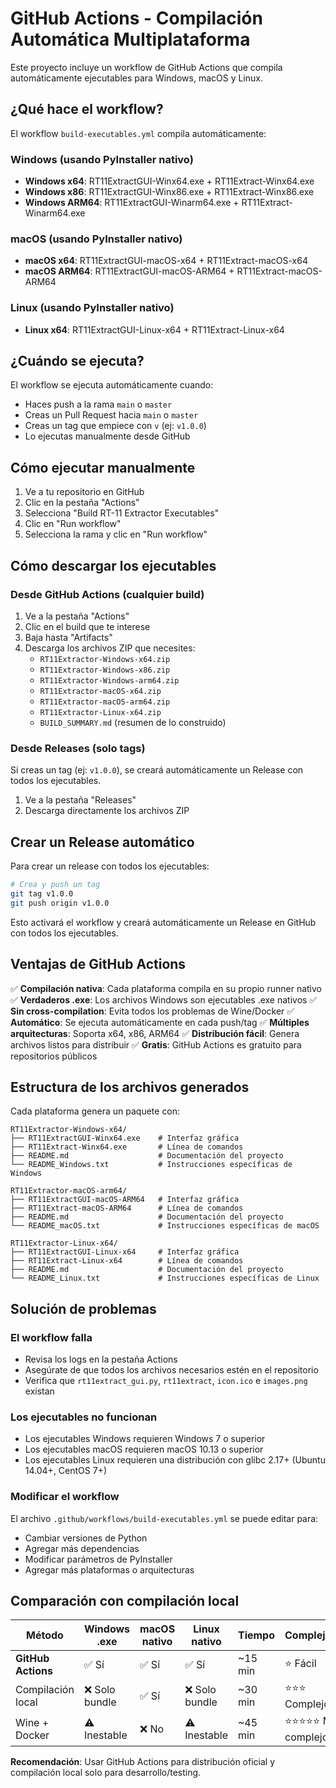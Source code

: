 # GitHub Actions - Compilación Automática Multiplataforma

Este proyecto incluye un workflow de GitHub Actions que compila automáticamente ejecutables para Windows, macOS y Linux.

## ¿Qué hace el workflow?

El workflow `build-executables.yml` compila automáticamente:

### Windows (usando PyInstaller nativo)
- **Windows x64**: RT11ExtractGUI-Winx64.exe + RT11Extract-Winx64.exe
- **Windows x86**: RT11ExtractGUI-Winx86.exe + RT11Extract-Winx86.exe  
- **Windows ARM64**: RT11ExtractGUI-Winarm64.exe + RT11Extract-Winarm64.exe

### macOS (usando PyInstaller nativo)
- **macOS x64**: RT11ExtractGUI-macOS-x64 + RT11Extract-macOS-x64
- **macOS ARM64**: RT11ExtractGUI-macOS-ARM64 + RT11Extract-macOS-ARM64

### Linux (usando PyInstaller nativo)
- **Linux x64**: RT11ExtractGUI-Linux-x64 + RT11Extract-Linux-x64

## ¿Cuándo se ejecuta?

El workflow se ejecuta automáticamente cuando:
- Haces push a la rama `main` o `master`
- Creas un Pull Request hacia `main` o `master`
- Creas un tag que empiece con `v` (ej: `v1.0.0`)
- Lo ejecutas manualmente desde GitHub

## Cómo ejecutar manualmente

1. Ve a tu repositorio en GitHub
2. Clic en la pestaña "Actions"
3. Selecciona "Build RT-11 Extractor Executables"
4. Clic en "Run workflow"
5. Selecciona la rama y clic en "Run workflow"

## Cómo descargar los ejecutables

### Desde GitHub Actions (cualquier build)
1. Ve a la pestaña "Actions"
2. Clic en el build que te interese
3. Baja hasta "Artifacts"
4. Descarga los archivos ZIP que necesites:
   - `RT11Extractor-Windows-x64.zip`
   - `RT11Extractor-Windows-x86.zip`
   - `RT11Extractor-Windows-arm64.zip`
   - `RT11Extractor-macOS-x64.zip`
   - `RT11Extractor-macOS-arm64.zip`
   - `RT11Extractor-Linux-x64.zip`
   - `BUILD_SUMMARY.md` (resumen de lo construido)

### Desde Releases (solo tags)
Si creas un tag (ej: `v1.0.0`), se creará automáticamente un Release con todos los ejecutables.

1. Ve a la pestaña "Releases"
2. Descarga directamente los archivos ZIP

## Crear un Release automático

Para crear un release con todos los ejecutables:

```bash
# Crea y push un tag
git tag v1.0.0
git push origin v1.0.0
```

Esto activará el workflow y creará automáticamente un Release en GitHub con todos los ejecutables.

## Ventajas de GitHub Actions

✅ **Compilación nativa**: Cada plataforma compila en su propio runner nativo
✅ **Verdaderos .exe**: Los archivos Windows son ejecutables .exe nativos
✅ **Sin cross-compilation**: Evita todos los problemas de Wine/Docker
✅ **Automático**: Se ejecuta automáticamente en cada push/tag
✅ **Múltiples arquitecturas**: Soporta x64, x86, ARM64
✅ **Distribución fácil**: Genera archivos listos para distribuir
✅ **Gratis**: GitHub Actions es gratuito para repositorios públicos

## Estructura de los archivos generados

Cada plataforma genera un paquete con:
```
RT11Extractor-Windows-x64/
├── RT11ExtractGUI-Winx64.exe    # Interfaz gráfica
├── RT11Extract-Winx64.exe       # Línea de comandos
├── README.md                    # Documentación del proyecto
└── README_Windows.txt           # Instrucciones específicas de Windows

RT11Extractor-macOS-arm64/
├── RT11ExtractGUI-macOS-ARM64   # Interfaz gráfica
├── RT11Extract-macOS-ARM64      # Línea de comandos
├── README.md                    # Documentación del proyecto
└── README_macOS.txt             # Instrucciones específicas de macOS

RT11Extractor-Linux-x64/
├── RT11ExtractGUI-Linux-x64     # Interfaz gráfica
├── RT11Extract-Linux-x64        # Línea de comandos
├── README.md                    # Documentación del proyecto
└── README_Linux.txt             # Instrucciones específicas de Linux
```

## Solución de problemas

### El workflow falla
- Revisa los logs en la pestaña Actions
- Asegúrate de que todos los archivos necesarios estén en el repositorio
- Verifica que `rt11extract_gui.py`, `rt11extract`, `icon.ico` e `images.png` existan

### Los ejecutables no funcionan
- Los ejecutables Windows requieren Windows 7 o superior
- Los ejecutables macOS requieren macOS 10.13 o superior
- Los ejecutables Linux requieren una distribución con glibc 2.17+ (Ubuntu 14.04+, CentOS 7+)

### Modificar el workflow
El archivo `.github/workflows/build-executables.yml` se puede editar para:
- Cambiar versiones de Python
- Agregar más dependencias
- Modificar parámetros de PyInstaller
- Agregar más plataformas o arquitecturas

## Comparación con compilación local

| Método | Windows .exe | macOS nativo | Linux nativo | Tiempo | Complejidad |
|--------|--------------|--------------|--------------|--------|-------------|
| **GitHub Actions** | ✅ Sí | ✅ Sí | ✅ Sí | ~15 min | ⭐ Fácil |
| Compilación local | ❌ Solo bundle | ✅ Sí | ❌ Solo bundle | ~30 min | ⭐⭐⭐ Complejo |
| Wine + Docker | ⚠️ Inestable | ❌ No | ⚠️ Inestable | ~45 min | ⭐⭐⭐⭐⭐ Muy complejo |

**Recomendación**: Usar GitHub Actions para distribución oficial y compilación local solo para desarrollo/testing.
